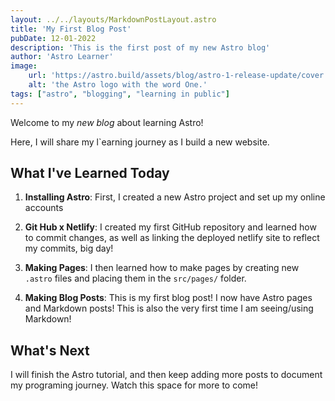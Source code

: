 ```yaml
---
layout: ../../layouts/MarkdownPostLayout.astro
title: 'My First Blog Post'
pubDate: 12-01-2022
description: 'This is the first post of my new Astro blog'
author: 'Astro Learner'
image: 
    url: 'https://astro.build/assets/blog/astro-1-release-update/cover.jpeg'
    alt: 'the Astro logo with the word One.'
tags: ["astro", "blogging", "learning in public"]
---
```



Welcome to my _new blog_ about learning Astro! 

Here, I will share my l`earning journey as I build a new website.

## What I've Learned Today
1. **Installing Astro**: First, I created a new Astro project and set up my online accounts

2. **Git Hub x Netlify**: I created my first GitHub repository and learned how to commit changes, as well as linking the deployed netlify site to reflect my commits, big day!

3. **Making Pages**: I then learned how to make pages by creating new `.astro` files and placing them in the `src/pages/` folder. 

4. **Making Blog Posts**: This is my first blog post!  I now have Astro pages and Markdown posts! This is also the very first time I am seeing/using  Markdown!


## What's Next
I will finish the Astro tutorial, and then keep adding more posts to document my programing journey.  Watch this space for more to come!